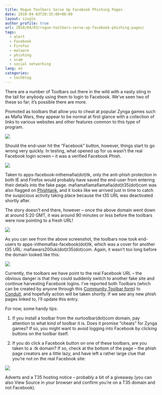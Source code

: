 ```yaml
---
title: Rogue Toolbars Serve Up Facebook Phishing Pages
date: 2010-04-03T20:35:00+00:00
layout: single
author_profile: true
url: 2010/04/03/rogue-toolbars-serve-up-facebook-phishing-pages/
tags:
  - alert
  - Facebook
  - Firefox
  - malware
  - phishing
  - scam
  - social networking
lang: en
categories: 
  - techblog
---
```

There are a number of Toolbars out there in the wild with a nasty sting in the tail for anybody using them to login to Facebook. We’ve seen two of these so far; it’s possible there are more.

Promoted as toolbars that allow you to cheat at popular Zynga games such as Mafia Wars, they appear to be normal at first glance with a collection of links to various websites and other features common to this type of program.

[![](http://3.bp.blogspot.com/_vaUVXcmC3OI/S7eeY1fTkQI/AAAAAAAABe8/peDIjwL4D5c/s400/fbpshtb000.gif)](http://3.bp.blogspot.com/_vaUVXcmC3OI/S7eeY1fTkQI/AAAAAAAABe8/peDIjwL4D5c/s1600-h/fbpshtb000.gif)

Should the end-user hit the “Facebook” button, however, things start to go wrong very quickly. In testing, what opened up for us wasn’t the real Facebook login screen – it was a verified Facebook Phish.

[![](http://1.bp.blogspot.com/_vaUVXcmC3OI/S7eeZ6DXFaI/AAAAAAAABfA/PeAfVSkKM1c/s400/fbpshtb44.gif)](http://1.bp.blogspot.com/_vaUVXcmC3OI/S7eeZ6DXFaI/AAAAAAAABfA/PeAfVSkKM1c/s1600-h/fbpshtb44.gif)

Taken to apps-facebook-inthemafia(dot)tk, only the anti-phish protection in both IE and Firefox would probably have saved the end-user from entering their details into the fake page. mafiamafiamafiamafia(dot)t35(dot)com was also flagged on [Phishtank](http://www.phishtank.com/phish_detail.php?phish_id=949821), and it looks like we arrived just in time to catch the suspicious activity taking place because the t35 URL was deactivated shortly after.

The story doesn’t end there, however – once the above domain went down at around 5:20 GMT, it was around 90 minutes or less before the toolbars were now pointing to a fresh URL!

[![](http://2.bp.blogspot.com/_vaUVXcmC3OI/S7eebDCvb9I/AAAAAAAABfE/_mnG2-CwhSE/s400/fbpshtb65.gif)](http://2.bp.blogspot.com/_vaUVXcmC3OI/S7eebDCvb9I/AAAAAAAABfE/_mnG2-CwhSE/s1600-h/fbpshtb65.gif)

As you can see from the above screenshot, the toolbars now took end-users to apps-inthemafias-facebook(dot)tk, which was a cover for another t35 URL: mafiawars200uk(dot)t35(dot)com. Again, it wasn’t too long before the domain looked like this:

[![](http://4.bp.blogspot.com/_vaUVXcmC3OI/S7eecD5tN2I/AAAAAAAABfI/pmNzPHzj_x8/s400/fbpshtb999.gif)](http://4.bp.blogspot.com/_vaUVXcmC3OI/S7eecD5tN2I/AAAAAAAABfI/pmNzPHzj_x8/s1600-h/fbpshtb999.gif)

Currently, the toolbars we have point to the real Facebook URL – the obvious danger is that they could suddenly switch to another fake site and continue harvesting Facebook logins. I’ve reported both Toolbars (which can be created by anyone through this [Community Toolbar form](http://accounts.conduit.com/wizard/)) to [Conduit](http://www.conduit.com/), and hopefully action will be taken shortly. If we see any new phish pages linked to, I’ll update this entry.

For now, some handy tips:

1) If you install a toolbar from the ourtoolbar(dot)com domain, pay attention to what kind of toolbar it is. Does it promise “cheats” for Zynga games? If so, you might want to avoid logging into Facebook by clicking buttons on the toolbar itself.

2) If you do click a Facebook button on one of these toolbars, are you taken to a .tk domain? If so, check at the bottom of the page – the phish page creators are a little lazy, and have left a rather large clue that you’re not on the real Facebook site:

[![](http://4.bp.blogspot.com/_vaUVXcmC3OI/S7efEMtK7kI/AAAAAAAABfM/gJ5q34CUAqM/s400/fbpshtad.gif)](http://4.bp.blogspot.com/_vaUVXcmC3OI/S7efEMtK7kI/AAAAAAAABfM/gJ5q34CUAqM/s1600-h/fbpshtad.gif)

Adverts and a T35 hosting notice – probably a bit of a giveaway (you can also View Source in your browser and confirm you’re on a T35 domain and not Facebook).
